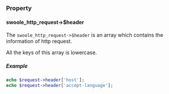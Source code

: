 

### Property

#### swoole_http_request->$header

The `swoole_http_request->$header` is an array which contains the information of http request.

All the keys of this array is lowercase.

##### Example

```php
echo $request->header['host'];
echo $request->header['accept-language'];
```
